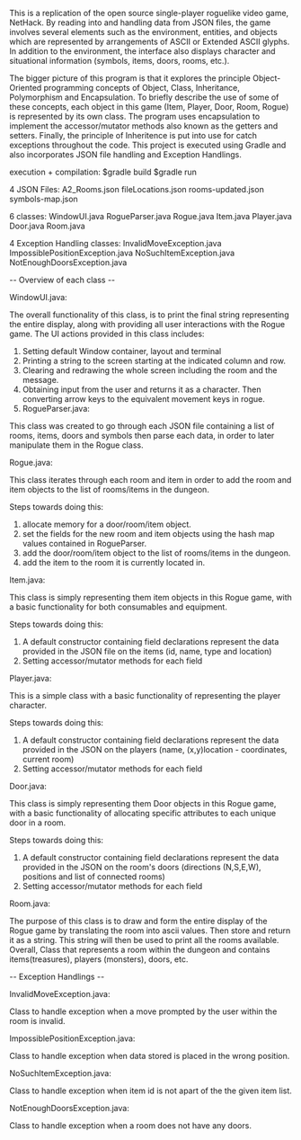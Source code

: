 This is a replication of the open source single-player roguelike video game, NetHack. By reading into and handling data from JSON files, the game involves several elements such as the environment, entities, and objects which are represented by arrangements of ASCII or Extended ASCII glyphs. In addition to the environment, the interface also displays character and situational information (symbols, items, doors, rooms, etc.).

The bigger picture of this program is that it explores the principle Object-Oriented programming concepts of Object, Class, Inheritance, Polymorphism and Encapsulation. To briefly describe the use of some of these concepts, each object in this game (Item, Player, Door, Room, Rogue) is represented by its own class. The program uses encapsulation to implement the accessor/mutator methods also known as the getters and setters. Finally, the principle of Inheritence is put into use for catch exceptions throughout the code. This project is executed using Gradle and also incorporates JSON file handling and Exception Handlings.

execution + compilation: 
  $gradle build 
  $gradle run
 
4 JSON Files: 
  A2_Rooms.json
  fileLocations.json
  rooms-updated.json
  symbols-map.json

6 classes: 
  WindowUI.java 
  RogueParser.java 
  Rogue.java 
  Item.java 
  Player.java 
  Door.java 
  Room.java

4 Exception Handling classes: 
  InvalidMoveException.java 
  ImpossiblePositionException.java 
  NoSuchItemException.java 
  NotEnoughDoorsException.java

-- Overview of each class -- 

WindowUI.java:

The overall functionality of this class, is to print the final string representing the entire display, along with providing all user interactions with the Rogue game. The UI actions provided in this class includes:

  1. Setting default Window container, layout and terminal
  2. Printing a string to the screen starting at the indicated column and row.
  3. Clearing and redrawing the whole screen including the room and the message.
  4. Obtaining input from the user and returns it as a character. Then converting arrow keys to the equivalent movement keys in rogue.
  5. RogueParser.java:

This class was created to go through each JSON file containing a list of rooms, items, doors and symbols then parse each data, in order to later manipulate them in the Rogue class.

Rogue.java:

This class iterates through each room and item in order to add the room and item objects to the list of rooms/items in the dungeon.

Steps towards doing this:

  1. allocate memory for a door/room/item object.
  2. set the fields for the new room and item objects using the hash map values contained in RogueParser.
  3. add the door/room/item object to the list of rooms/items in the dungeon.
  4. add the item to the room it is currently located in.

Item.java:

This class is simply representing them item objects in this Rogue game, with a basic functionality for both consumables and equipment.

Steps towards doing this:

  1. A default constructor containing field declarations represent the data provided in the JSON file on the items (id, name, type and location)
  2. Setting accessor/mutator methods for each field

Player.java:

This is a simple class with a basic functionality of representing the player character.

Steps towards doing this:

  1. A default constructor containing field declarations represent the data provided in the JSON on the players (name, (x,y)location - coordinates, current room)
  2. Setting accessor/mutator methods for each field

Door.java:

This class is simply representing them Door objects in this Rogue game, with a basic functionality of allocating specific attributes to each unique door in a room.

Steps towards doing this:

  1. A default constructor containing field declarations represent the data provided in the JSON on the room's doors (directions (N,S,E,W), positions and list of connected rooms)
  2. Setting accessor/mutator methods for each field

Room.java:

  The purpose of this class is to draw and form the entire display of the Rogue game by translating the room into ascii values. Then store and return it as a string. This string will then be used to print all the rooms available. Overall, Class that represents a room within the dungeon and contains items(treasures), players (monsters), doors, etc.

-- Exception Handlings --

InvalidMoveException.java:

  Class to handle exception when a move prompted by the user within the room is invalid.

ImpossiblePositionException.java:

  Class to handle exception when data stored is placed in the wrong position.

NoSuchItemException.java:

  Class to handle exception when item id is not apart of the the given item list.

NotEnoughDoorsException.java:

  Class to handle exception when a room does not have any doors.
